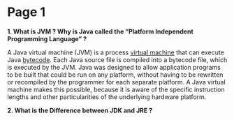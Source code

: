 # Page 1

**1. What is JVM ? Why is Java called the “Platform Independent Programming Language” ?**

A Java virtual machine (JVM) is a process [virtual machine](http://www.javacodegeeks.com/2013/12/part-1-of-3-synopsis-of-articles-videos-on-performance-tuning-jvm-gc-in-java-mechanical-sympathy-et-al.html) that can execute Java [bytecode](http://www.javacodegeeks.com/2013/12/mastering-java-bytecode.html). Each Java source file is compiled into a bytecode file, which is executed by the JVM. Java was designed to allow application programs to be built that could be run on any platform, without having to be rewritten or recompiled by the programmer for each separate platform. A Java virtual machine makes this possible, because it is aware of the specific instruction lengths and other particularities of the underlying hardware platform.

**2. What is the Difference between JDK and JRE ?**
